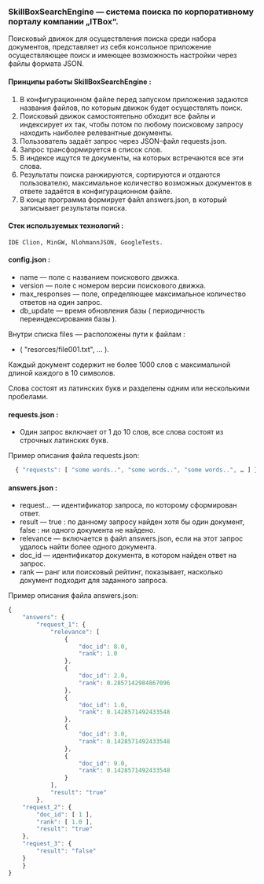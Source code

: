 ### SkillBoxSearchEngine — система поиска по корпоративному порталу компании „ITBox“. ### 
Поисковый движок для осуществления поиска среди набора документов,
представляет из себя консольное приложение осуществляющее поиск
и имеющее возможность настройки через файлы формата JSON.


#### Принципы работы SkillBoxSearchEngine : ####
1. В конфигурационном файле перед запуском приложения задаются названия
   файлов, по которым движок будет осуществлять поиск.
2. Поисковый движок самостоятельно обходит все файлы и индексирует их так,
   чтобы потом по любому поисковому запросу находить наиболее релевантные документы.
3. Пользователь задаёт запрос через JSON-файл requests.json.
4. Запрос трансформируется в список слов.
5. В индексе ищутся те документы, на которых встречаются все эти слова.
6. Результаты поиска ранжируются, сортируются и отдаются пользователю,
   максимальное количество возможных документов в ответе задаётся в конфигурационном файле.
7. В конце программа формирует файл answers.json, в который записывает результаты поиска.


#### Стек используемых технологий : ####
    IDE Clion, MinGW, NlohmannJSON, GoogleTests.


#### config.json : ####
*	name — поле с названием поискового движка.
*	version — поле с номером версии поискового движка.
*	max_responses — поле, определяющее максимальное количество ответов на один запрос.
*	db_update — время обновления базы ( периодичность переиндексирования базы ).

Внутри списка files — расположены пути к файлам :
*	( "resorces/file001.txt", ... ).

<p>Каждый документ содержит не более 1000 слов с максимальной длиной каждого в 10 символов.</p>  
<p>Слова состоят из латинских букв и разделены одним или несколькими пробелами.</p>


#### requests.json : ####
*	Один запрос включает от 1 до 10 слов, все слова состоят из строчных латинских букв.


Пример описания файла requests.json:
```javascript
  { "requests": [ "some words..", "some words..", "some words..", … ] }
```

#### answers.json : ####
*	request… — идентификатор запроса, по которому сформирован ответ.
*	result — true : по данному запросу найден хотя бы один документ, false : ни одного документа не найдено.
*	relevance — включается в файл answers.json, если на этот запрос удалось найти более одного документа.
*	doc_id — идентификатор документа, в котором найден ответ на запрос.
*	rank — ранг или поисковый рейтинг, показывает, насколько документ подходит для заданного запроса.

Пример описания файла answers.json:
```javascript
{
    "answers": {
        "request_1": {
            "relevance": [
                {
                    "doc_id": 8.0,
                    "rank": 1.0
                },
                {
                    "doc_id": 2.0,
                    "rank": 0.2857142984867096
                },
                {
                    "doc_id": 1.0,
                    "rank": 0.1428571492433548
                },
                {
                    "doc_id": 3.0,
                    "rank": 0.1428571492433548
                },
                {
                    "doc_id": 9.0,
                    "rank": 0.1428571492433548
                }
            ],
            "result": "true"
        },
	"request_2": {
	    "doc_id": [ 1 ],
	    "rank": [ 1.0 ],
	    "result": "true"
	},
	"request_3": {
	    "result": "false"
	}
    }
}
```
